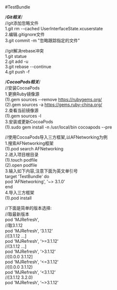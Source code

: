 #TestBundle

/*****************Git相关*****************/<br>
//git添加忽略文件<br>
1.git rm --cached UserInterfaceState.xcuserstate<br>
2.编辑.gitignore文件<br>
3.git commit -m "忽略跟踪指定的文件"<br>

//git解决rebase冲突<br>
1.git statue<br>
2.git add -u<br>
3.git rebase --continue<br>
4.git push -f<br>

/*****************CocoaPods相关*****************/<br>
//安装CocoaPods<br>
1.更换Ruby镜像源<br>
(1).gem sources --remove https://rubygems.org/<br>
(2).gem sources -a https://gems.ruby-china.org/<br>
2.查看当前镜像源<br>
(1).gem sources -l<br>
3.安装或更新CocoaPods<br>
(1).sudo gem install -n /usr/local/bin cocoapods --pre<br>

//使用CocoaPods导入三方框架,以AFNetworking为例<br>
1.搜索AFNetworking框架<br>
(1).pod search AFNetworking<br>
2.进入项目根目录<br>
(1).touch podfile<br>
(2).open podfile<br>
3.输入如下内容,注意下面为英文单引号<br>
target 'TestBundle' do<br>
pod 'AFNetworking', '~> 3.1.0'<br>
end<br>
4.导入三方框架<br>
(1).pod install<br>

//下面是简单的版本选择:<br>
//取最新版本<br>
pod 'MJRefresh',<br>
//取3.1.12<br>
pod 'MJRefresh', ‘3.1.12'<br>
//[3.1.12 ...]<br>
pod 'MJRefresh', ‘>=3.1.12'<br>
//(3.1.12 ...]<br>
pod 'MJRefresh', ‘>3.1.12'<br>
//[0.0.0 3.1.12]<br>
pod 'MJRefresh', ‘<=3.1.12'<br>
//[0.0.0 3.1.12)<br>
pod 'MJRefresh', ‘<3.1.12'<br>
//[3.1.12 3.2.0)<br>
pod 'MJRefresh', ‘~>3.1.12'<br>
